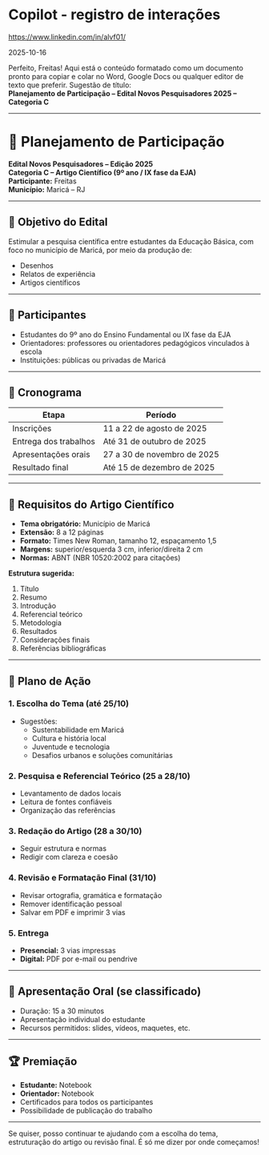 # Copilot - registro de interações
https://www.linkedin.com/in/alvf01/

2025-10-16

Perfeito, Freitas! Aqui está o conteúdo formatado como um documento pronto para copiar e colar no Word, Google Docs ou qualquer editor de texto que preferir. Sugestão de título:  
**Planejamento de Participação – Edital Novos Pesquisadores 2025 – Categoria C**

---

# 📘 Planejamento de Participação  
**Edital Novos Pesquisadores – Edição 2025**  
**Categoria C – Artigo Científico (9º ano / IX fase da EJA)**  
**Participante:** Freitas  
**Município:** Maricá – RJ

---

## 🧠 Objetivo do Edital
Estimular a pesquisa científica entre estudantes da Educação Básica, com foco no município de Maricá, por meio da produção de:
- Desenhos
- Relatos de experiência
- Artigos científicos

---

## 👥 Participantes
- Estudantes do 9º ano do Ensino Fundamental ou IX fase da EJA
- Orientadores: professores ou orientadores pedagógicos vinculados à escola
- Instituições: públicas ou privadas de Maricá

---

## 📅 Cronograma
| Etapa                      | Período                         |
|---------------------------|----------------------------------|
| Inscrições                | 11 a 22 de agosto de 2025        |
| Entrega dos trabalhos     | Até 31 de outubro de 2025        |
| Apresentações orais       | 27 a 30 de novembro de 2025      |
| Resultado final           | Até 15 de dezembro de 2025       |

---

## 📝 Requisitos do Artigo Científico
- **Tema obrigatório:** Município de Maricá
- **Extensão:** 8 a 12 páginas
- **Formato:** Times New Roman, tamanho 12, espaçamento 1,5
- **Margens:** superior/esquerda 3 cm, inferior/direita 2 cm
- **Normas:** ABNT (NBR 10520:2002 para citações)

**Estrutura sugerida:**
1. Título
2. Resumo
3. Introdução
4. Referencial teórico
5. Metodologia
6. Resultados
7. Considerações finais
8. Referências bibliográficas

---

## 🧭 Plano de Ação

### 1. Escolha do Tema (até 25/10)
- Sugestões:
  - Sustentabilidade em Maricá
  - Cultura e história local
  - Juventude e tecnologia
  - Desafios urbanos e soluções comunitárias

### 2. Pesquisa e Referencial Teórico (25 a 28/10)
- Levantamento de dados locais
- Leitura de fontes confiáveis
- Organização das referências

### 3. Redação do Artigo (28 a 30/10)
- Seguir estrutura e normas
- Redigir com clareza e coesão

### 4. Revisão e Formatação Final (31/10)
- Revisar ortografia, gramática e formatação
- Remover identificação pessoal
- Salvar em PDF e imprimir 3 vias

### 5. Entrega
- **Presencial:** 3 vias impressas
- **Digital:** PDF por e-mail ou pendrive

---

## 🎤 Apresentação Oral (se classificado)
- Duração: 15 a 30 minutos
- Apresentação individual do estudante
- Recursos permitidos: slides, vídeos, maquetes, etc.

---

## 🏆 Premiação
- **Estudante:** Notebook
- **Orientador:** Notebook
- Certificados para todos os participantes
- Possibilidade de publicação do trabalho

---

Se quiser, posso continuar te ajudando com a escolha do tema, estruturação do artigo ou revisão final. É só me dizer por onde começamos!

